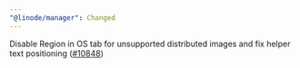 ```yaml
---
"@linode/manager": Changed
---
```


Disable Region in OS tab for unsupported distributed images and fix helper text positioning ([#10848](https://github.com/linode/manager/pull/10848))
